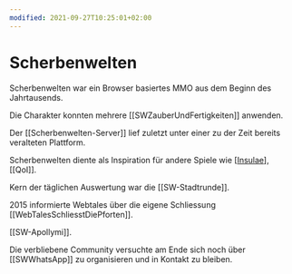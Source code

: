 ```yaml
---
modified: 2021-09-27T10:25:01+02:00
---
```


# Scherbenwelten

Scherbenwelten war ein Browser basiertes MMO aus dem Beginn des Jahrtausends.

Die Charakter konnten mehrere [[SWZauberUndFertigkeiten]] anwenden.

Der [[Scherbenwelten-Server]] lief zuletzt unter einer zu der Zeit bereits veralteten Plattform.

Scherbenwelten diente als Inspiration für andere Spiele wie [[Insulae]], [[QoI]].

Kern der täglichen Auswertung war die [[SW-Stadtrunde]].

2015 informierte Webtales über die eigene Schliessung [[WebTalesSchliesstDiePforten]]. 

[[SW-Apollymi]].

Die verbliebene Community versuchte am Ende sich noch über [[SWWhatsApp]] zu organisieren und in Kontakt zu bleiben.

[//begin]: # "Autogenerated link references for markdown compatibility"
[Insulae]: Insulae "Insulae"
[//end]: # "Autogenerated link references"